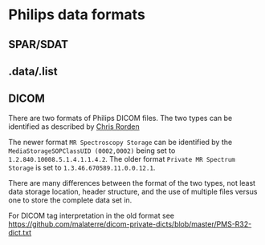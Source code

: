# Philips data formats

## SPAR/SDAT

## .data/.list

## DICOM
There are two formats of Philips DICOM files. The two types can be identified as described by [Chris Rorden](https://github.com/rordenlab/dcm2niix/tree/master/Philips#non-image-dicoms)

The newer format `MR Spectroscopy Storage` can be identified by the `MediaStorageSOPClassUID (0002,0002)` being set to `1.2.840.10008.5.1.4.1.1.4.2`. The older format `Private MR Spectrum Storage` is set to `1.3.46.670589.11.0.0.12.1`.

There are many differences between the format of the two types, not least data storage location, header structure, and the use of multiple files versus one to store the complete data set in.

For DICOM tag interpretation in the old format see https://github.com/malaterre/dicom-private-dicts/blob/master/PMS-R32-dict.txt
